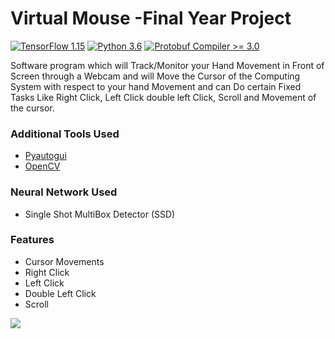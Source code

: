 # Virtual Mouse -Final Year Project
[![TensorFlow 1.15](https://img.shields.io/badge/TensorFlow-1.15-FF6F00?logo=tensorflow)](https://github.com/tensorflow/tensorflow/releases/tag/v1.15.0)
[![Python 3.6](https://img.shields.io/badge/Python-3.6-3776AB)](https://www.python.org/downloads/release/python-360/)
[![Protobuf Compiler >= 3.0](https://img.shields.io/badge/ProtoBuf%20Compiler-%3E3.0-brightgreen)](https://grpc.io/docs/protoc-installation/#install-using-a-package-manager)


Software program which will Track/Monitor your Hand Movement in
Front of Screen through a Webcam and
will Move the Cursor of the Computing
System with respect to your hand
Movement and can Do certain Fixed
Tasks Like Right Click, Left Click double
left Click, Scroll and Movement of the
cursor.

### Additional Tools Used  
- [Pyautogui](https://pypi.org/project/PyAutoGUI/)
- [OpenCV](https://github.com/opencv/opencv)

### Neural Network Used
- Single Shot MultiBox Detector (SSD) 

### Features
- Cursor Movements
- Right Click
- Left Click
- Double Left Click
- Scroll

![](mouse.gif)
